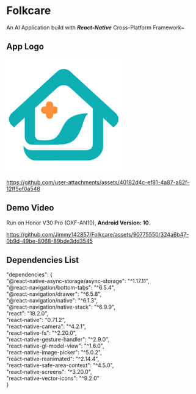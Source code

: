 # Folkcare
An AI Application build with ***React-Native*** Cross-Platform Framework~

## App Logo
<img src="https://github.com/Jimmy142857/Folkcare/blob/main/assets/images/Logo_2.png" width = "300" height = "300" align=center/>

https://github.com/user-attachments/assets/40182d4c-ef81-4a87-a82f-12ff5ef0a548

## Demo Video


Run on Honor V30 Pro (OXF-AN10), **Android Version: 10**.

https://github.com/Jimmy142857/Folkcare/assets/90775550/324a6b47-0b9d-49be-8068-89bde3dd3545

## Dependencies List
<div>"dependencies": { </div>
<div>    "@react-native-async-storage/async-storage": "^1.17.11",</div>
<div>    "@react-navigation/bottom-tabs": "^6.5.4",</div>
<div>    "@react-navigation/drawer": "^6.5.8",</div>
<div>    "@react-navigation/native": "^6.1.3",</div>
<div>    "@react-navigation/native-stack": "^6.9.9",</div>
<div>    "react": "18.2.0",</div>
<div>    "react-native": "0.71.2",</div>
<div>    "react-native-camera": "^4.2.1",</div>
<div>    "react-native-fs": "^2.20.0",</div>
<div>    "react-native-gesture-handler": "^2.9.0",</div>
<div>    "react-native-gl-model-view": "^1.6.0",</div>
<div>    "react-native-image-picker": "^5.0.2",</div>
<div>    "react-native-reanimated": "^2.14.4",</div>
<div>    "react-native-safe-area-context": "^4.5.0",</div>
<div>    "react-native-screens": "^3.20.0",</div>
<div>    "react-native-vector-icons": "^9.2.0"</div>
<div>  }</div>
